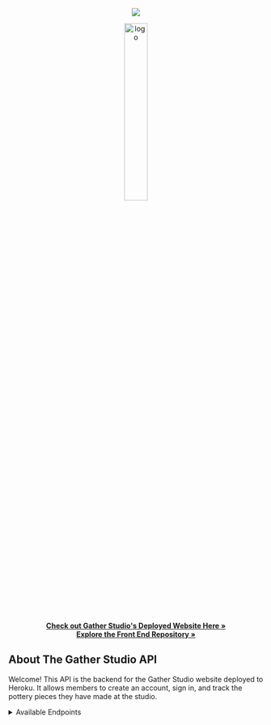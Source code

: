 <div align="center">
  <p> <img src="https://dl.circleci.com/status-badge/img/gh/Gather-Studio/gather_be/tree/main.svg?style=svg"> </p>
  <a href="https://moon-garden-fe.herokuapp.com/" target="_blank" rel="noopener noreferrer"><img src="https://user-images.githubusercontent.com/48455658/203390802-70fbe4a6-6741-40f5-8dd5-beed7cac0a2d.png" alt="logo" width="30%"/></a>
</div>

<p align="center">
  <a href="#"><strong>Check out Gather Studio's Deployed Website Here »</strong></a>
  <br>
  <a href="https://github.com/Gather-Studio/gather_fe"><strong>Explore the Front End Repository »</strong></a>
  </p>
</div>

## About The Gather Studio API

Welcome!
This API is the backend for the Gather Studio website deployed to Heroku. It allows members to create an account, sign in, and track the pottery pieces they have made at the studio. 

<details>
  <summary>Available Endpoints</summary>
  <ol>
    <li>
      <a href="#user-endpoints">User Endpoints</a>
      <ul>
        <li><a href="#get-all-users">Get All Users</a></li>
        <li><a href="#get-user-by-id">Get User By ID</a></li>
        <li><a href="#create-user">Create User</a></li>
        <li><a href="#update-user">Update User</a></li>
        <li><a href="#delete-user">Delete User</a></li>
      </ul>
    </li>
    <li>
      <a href="#getting-started">User Item Endpoints</a>
      <ul>
        <li><a href="#get-all-user-items">Get All of a User's Items</a></li>
        <li><a href="#get-item">Get Item</a></li>
        <li><a href="#create-item">Create Item</a></li>
        <li><a href="#update-item">Update Item</a></li>
        <li><a href="#delete-item">Delete Item</a></li>
      </ul>
    </li>
    <li>
      <a href="#getting-started">Session Endpoints</a>
      <ul>
        <li><a href="#login">Login/Create Session</a></li>
      </ul>
    </li>
  </ol>
</details>

